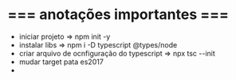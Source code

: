 # === anotações importantes ===

- iniciar projeto => npm init -y
- instalar libs => npm i -D typescript @types/node
- criar arquivo de ocnfiguração do typescript => npx tsc --init
- mudar target pata es2017
- 